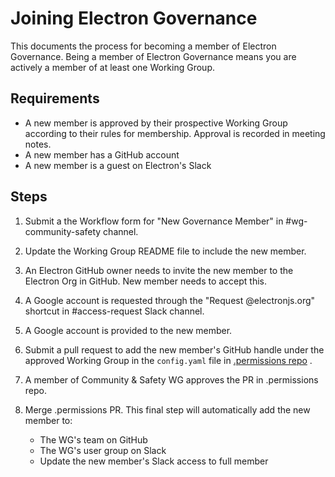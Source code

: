 # Joining Electron Governance

This documents the process for becoming a member of Electron Governance. Being a member of Electron Governance means you are actively a member of at least one Working Group.

## Requirements

* A new member is approved by their prospective Working Group according to their rules for membership. Approval is recorded in meeting notes.
* A new member has a GitHub account
* A new member is a guest on Electron's Slack

## Steps

1. Submit a the Workflow form for "New Governance Member" in #wg-community-safety channel.

2. Update the Working Group README file to include the new member.

3. An Electron GitHub owner needs to invite the new member to the Electron Org in GitHub. New member needs to accept this.

4. A Google account is requested through the "Request @electronjs.org" shortcut in #access-request Slack channel.

5. A Google account is provided to the new member.

6. Submit a pull request to add the new member's GitHub handle under the approved Working Group in the `config.yaml` file in [.permissions repo](https://github.com/electron/.permissions/) .

7. A member of Community & Safety WG approves the PR in .permissions repo.

8. Merge .permissions PR. This final step will automatically add the new member to:
    * The WG's team on GitHub
    * The WG's user group on Slack
    * Update the new member's Slack access to full member
